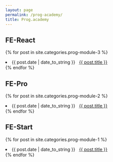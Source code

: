 ```yaml
---
layout: page
permalink: /prog-academy/
title: Prog.academy
---
```


## FE-React
{% for post in site.categories.prog-module-3 %}
<li><span>{{ post.date | date_to_string }}</span> &nbsp; <a href="{{ post.url }}">{{ post.title }}</a></li>
{% endfor %}

## FE-Pro
{% for post in site.categories.prog-module-2 %}
<li><span>{{ post.date | date_to_string }}</span> &nbsp; <a href="{{ post.url }}">{{ post.title }}</a></li>
{% endfor %}

## FE-Start
{% for post in site.categories.prog-module-1 %}
<li><span>{{ post.date | date_to_string }}</span> &nbsp; <a href="{{ post.url }}">{{ post.title }}</a></li>
{% endfor %}
